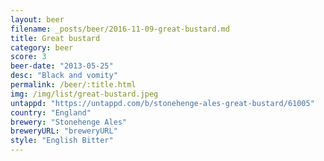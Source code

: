 ```yaml
---
layout: beer
filename: _posts/beer/2016-11-09-great-bustard.md
title: Great bustard
category: beer
score: 3
beer-date: "2013-05-25"
desc: "Black and vomity"
permalink: /beer/:title.html
img: /img/list/great-bustard.jpeg
untappd: "https://untappd.com/b/stonehenge-ales-great-bustard/61005"
country: "England"
brewery: "Stonehenge Ales"
breweryURL: "breweryURL"
style: "English Bitter"
---
```


